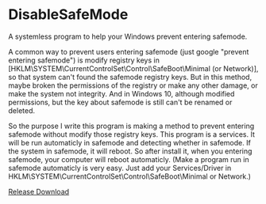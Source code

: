 # DisableSafeMode
A systemless program to help your Windows prevent entering safemode.

A common way to prevent users entering safemode (just google "prevent entering safemode") is modify registry keys in
[HKLM\SYSTEM\CurrentControlSet\Control\SafeBoot\Minimal (or Network)],
so that system can't found the safemode registry keys.
But in this method, maybe broken the permissions of the registry or make any other damage, or make the system not integrity.
And in Windows 10, although modified permissions, but the key about safemode is still can't be renamed or deleted.

So the purpose I write this program is making a method to prevent entering safemode without modify those registry keys.
This program is a services. It will be run automaticly in safemode and detecting whether in safemode.
If the system in safemode, it will reboot.
So after install it, when you entering safemode, your computer will reboot automaticly.
(Make a program run in safemode automaticly is very easy. Just add your Services/Driver in HKLM\SYSTEM\CurrentControlSet\Control\SafeBoot\Minimal or Network.)

<a href="https://github.com/liyafe1997/DisableSafeMode/releases">Release Download</a>
